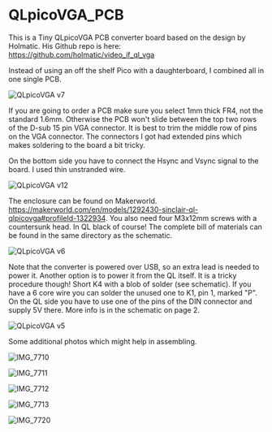 # QLpicoVGA_PCB

This is a Tiny QLpicoVGA PCB converter board based on the design by Holmatic.
His Github repo is here: https://github.com/holmatic/video_if_ql_vga

Instead of using an off the shelf Pico with a daughterboard, I combined all in one single PCB.

![QLpicoVGA v7](https://github.com/user-attachments/assets/1b5679c7-5b00-4d78-8289-11e73a950140)

If you are going to order a PCB make sure you select 1mm thick FR4, not the standard 1.6mm. Otherwise the PCB won't slide between the top two rows of the D-sub 15 pin VGA connector.
It is best to trim the middle row of pins on the VGA connector. The connectors I got had extended pins which makes soldering to the board a bit tricky.

On the bottom side you have to connect the Hsync and Vsync signal to the board. I used thin unstranded wire.

![QLpicoVGA v12](https://github.com/user-attachments/assets/b9adeb00-2a8e-4e35-aa2c-550dde411eee)

The enclosure can be found on Makerworld.
https://makerworld.com/en/models/1292430-sinclair-ql-qlpicovga#profileId-1322934.
You also need four M3x12mm screws with a countersunk head. In QL black of course!
The complete bill of materials can be found in the same directory as the schematic.

![QLpicoVGA v6](https://github.com/user-attachments/assets/7bcf3490-32a0-443c-ba1d-784999c98415)

Note that the converter is powered over USB, so an extra lead is needed to power it.
Another option is to power it from the QL itself. It is a tricky procedure though!
Short K4 with a blob of solder (see schematic). If you have a 6 core wire you can solder the unused one to K1, pin 1, marked "P". On the QL side you have to use one of the pins of the DIN connector and supply 5V there. More info is in the schematic on page 2.

![QLpicoVGA v5](https://github.com/user-attachments/assets/1bcc91b4-5461-4a37-a74b-2e02751b4b03)

Some additional photos which might help in assembling.

![IMG_7710](https://github.com/user-attachments/assets/3556425a-b54c-4fd1-9cc1-b436a310888e)

![IMG_7711](https://github.com/user-attachments/assets/792ed7b8-9762-4e23-962b-be276b609a97)

![IMG_7712](https://github.com/user-attachments/assets/0b6ced56-a854-48c4-a526-8967fccb87be)

![IMG_7713](https://github.com/user-attachments/assets/ed01cd0b-078d-4070-982e-841e59dec5c5)

![IMG_7720](https://github.com/user-attachments/assets/549cf53d-373d-4718-8533-e860170cfdf3)

